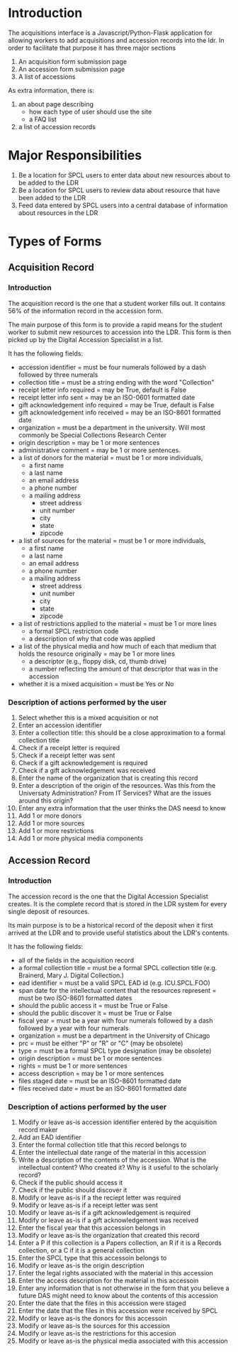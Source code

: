 # Introduction

The acquisitions interface is a Javascript/Python-Flask application for allowing workers to add acquisitions and accession records into the ldr. In order to facilitate that purpose it has three major sections

1. An acquisition form submission page
2. An accession form submission page
3. A list of accessions

As extra information, there is:

1. an about page describing 
    - how each type of user should use the site
    - a FAQ list
2. a list of accession records

# Major Responsibilities

1. Be a location for SPCL users to enter data about new resources about to be added to the LDR 
2. Be a location for SPCL users to review data about resource that have been added to the LDR
3. Feed data entered by SPCL users into a central database of information about resources in the LDR


# Types of Forms

## Acquisition Record

### Introduction

The acquisition record is the one that a student worker fills out. It contains 56% of the information record in the accession form.

The main purpose of this form is to provide a rapid means for the student worker to submit new resources to accession into the LDR. This form is then picked up by the Digital Accession Specialist in a list.

It has the following fields:

* accession identifier = must be four numerals followed by a dash followed by three numerals
* collection title = must be a string ending with the word "Collection"
* receipt letter info required = may be True, default is False
* receipt letter info sent = may be an ISO-0601 formatted date
* gift acknowledgement info required = may be True, default is False
* gift acknowledgement info received = may be an ISO-8601 formatted date
* organization = must be a department in the university. Will most commonly be Special Collections Research Center
* origin description = may be 1 or more sentences
* administrative comment = may be 1 or more sentences.
* a list of donors for the material = must be 1 or more individuals, 
    * a first name
    * a last name
    * an email address
    * a phone number
    * a mailing address 
        * street address
        * unit number
        * city
        * state
        * zipcode
* a list of sources for the material = must be 1 or more individuals, 
    * a first name
    * a last name
    * an email address
    * a phone number
    * a mailing address
        * street address
        * unit number
        * city
        * state
        * zipcode    
* a list of restrictions applied to the material = must be 1 or more lines 
    * a formal SPCL restriction code 
    * a description of why that code was applied
* a list of the physical media and how much of each that medium that holds the resource originally = may be 1 or more lines 
    * a descriptor (e.g., floppy disk, cd, thumb drive)
    * a number reflecting the amount of that descriptor that was in the accession
* whether it is a mixed acquisition = must be Yes or No

### Description of actions performed by the user

1. Select whether this is a mixed acquisition or not
2. Enter an accession identifier
3. Enter a collection title: this should be a close approximation to a formal collection title
4. Check if a receipt letter is required
5. Check if a receipt letter was sent
6. Check if a gift acknowledgement is required
7. Check if a gift acknowledgement was received
8. Enter the name of the organization that is creating this record
9. Enter a description of the origin of the resources. Was this from the Universaty Administration? From IT Services? What are the issues around this origin?
10. Enter any extra information that the user thinks the DAS neesd to know
11. Add 1 or more donors 
12. Add 1 or more sources
13. Add 1 or more restrictions
14. Add 1 or more physical media components

## Accession Record

### Introduction

The accession record is the one that the Digital Accession Specialist creates. It is the complete record that is stored in the LDR system for every single deposit of resources. 

Its main purpose is to be a historical record of the deposit when it first arrived at the LDR and to provide useful statistics about the LDR's contents.

It has the following fields:

* all of the fields in the acquisition record
* a formal collection title = must be a formal SPCL collection title (e.g. Brainerd, Mary J. Digital Collection.)
* ead identifier = must be a valid SPCL EAD id (e.g. ICU.SPCL.FOO)
* span date for the intellectual content that the resources represent = must be two ISO-8601 formatted dates
* should the public access it = must be True or False
* should the public discover it = must be True or False
* fiscal year = must be a year with four numerals followed by a dash followed by a year with four numerals
* organization = must be a department in the University of Chicago
* prc = must be either "P" or "R" or "C" (may be obsolete)
* type = must be a formal SPCL type designation (may be obsolete)
* origin description = must be 1 or more sentences
* rights = must be 1 or more sentences
* access description = may be 1 or more sentences
* files staged date = must be an ISO-8601 formatted date
* files received date = must be an ISO-8601 formatted date

### Description of actions performed by the user

1. Modify or leave as-is accession identifier entered by the acquisition record maker
2. Add an EAD identifier
3. Enter the formal collection title that this record belongs to
4. Enter the intellectual date range of the material in this accession
5. Write a description of the contents of the accession. What is the intellectual content? Who created it? Why is it useful to the scholarly record?
6. Check if the public should access it
7. Check if the public should discover it
8. Modify or leave as-is if a the reciept letter was required
9. Modify or leave as-is if a receipt letter was sent
10. Modify or leave as-is if a gift acknowledgement is required
11. Modify or leave as-is if a gift acknowledgement was received
12. Enter the fiscal year that this accession belongs in
13. Modify or leave as-is the organization that created this record
14. Enter a P if this collection is a Papers collection, an R if it is a Records collection, or a C if it is a general collection
15. Enter the SPCL type that this accessoin belongs to
16. Modify or leave as-is the origin description
17. Enter the legal rights associated with the material in this accession
18. Enter the access description for the material in this accessoin
18. Enter any information that is not otherwise in the form that you believe a future DAS might need to know about the contents of this accession
19. Enter the date that the files in this accession were staged
20. Enter the date that the files in this accession were received by SPCL
21. Modify or leave as-is the donors for this accessoin
22. Modify or leave as-is the sources for this accession
23. Modify or leave as-is the restrictions for this accesion
24. Modify or leave as-is the physical media associated with this accession